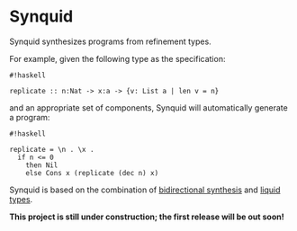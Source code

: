 # Synquid #

Synquid synthesizes programs from refinement types.

For example, given the following type as the specification:
```
#!haskell

replicate :: n:Nat -> x:a -> {v: List a | len v = n}
```
and an appropriate set of components, Synquid will automatically generate a program: 
```
#!haskell

replicate = \n . \x . 
  if n <= 0
    then Nil
    else Cons x (replicate (dec n) x)
```

Synquid is based on the combination of [bidirectional synthesis](http://dl.acm.org/citation.cfm?doid=2737924.2738007) and [liquid types](http://dl.acm.org/citation.cfm?doid=1375581.1375602).

**This project is still under construction; the first release will be out soon!**
